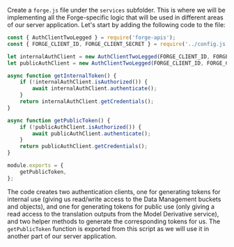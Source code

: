 Create a `forge.js` file under the `services` subfolder. This is where we will be implementing
all the Forge-specific logic that will be used in different areas of our server application.
Let's start by adding the following code to the file:

```js title="services/forge.js"
const { AuthClientTwoLegged } = require('forge-apis');
const { FORGE_CLIENT_ID, FORGE_CLIENT_SECRET } = require('../config.js');

let internalAuthClient = new AuthClientTwoLegged(FORGE_CLIENT_ID, FORGE_CLIENT_SECRET, ['bucket:read', 'bucket:create', 'data:read', 'data:write', 'data:create'], true);
let publicAuthClient = new AuthClientTwoLegged(FORGE_CLIENT_ID, FORGE_CLIENT_SECRET, ['viewables:read'], true);

async function getInternalToken() {
    if (!internalAuthClient.isAuthorized()) {
        await internalAuthClient.authenticate();
    }
    return internalAuthClient.getCredentials();
}

async function getPublicToken() {
    if (!publicAuthClient.isAuthorized()) {
        await publicAuthClient.authenticate();
    }
    return publicAuthClient.getCredentials();
}

module.exports = {
    getPublicToken,
};
```

The code creates two authentication clients, one for generating tokens for internal use
(giving us read/write access to the Data Management buckets and objects), and one for generating
tokens for public use (only giving a read access to the translation outputs from the Model Derivative
service), and two helper methods to generate the corresponding tokens for us. The `getPublicToken` function
is exported from this script as we will use it in another part of our server application.
